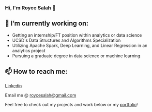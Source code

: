 ### Hi, I'm Royce Salah 👋

## 🔭 I’m currently working on:

- Getting an internship/FT position within analytics or data science
- UCSD's Data Structures and Algorithms Specialization
- Utilizing Apache Spark, Deep Learning, and Linear Regression in an analytics project
- Pursuing a graduate degree in data science or machine learning

## 📫 How to reach me:

[Linkedin](https://www.linkedin.com/in/roycesalah/)

Email me @ roycesalah@gmail.com


Feel free to check out my projects and work below or my [portfolio](https://roycesalah.github.io)!

